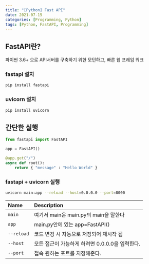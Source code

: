 ```yaml
---
title: "[Python] Fast API"
date: 2021-07-15
categories: [Programming, Python]
tags: [Python, FastAPI, Programming]
---
```


## FastAPI란?
파이썬 3.6+ 으로 API서버를 구축하기 위한 모던하고, 빠른 웹 프레임 워크

### fastapi 설치
```bash
pip install fastapi
```

### uvicorn 설치
```bash
pip install uvicorn
```

## 간단한 실행
```python
from fastapi import FastAPI

app = FastAPI()

@app.get("/")
async def root():
	return { "message" : "Hello World" }
```

### fastapi + uvicorn 실행
```bash
uvicorn main:app --reload --host=0.0.0.0 --port=8000
```

| Name | Description |
|:-|:-|
| `main` | 여기서 main은 main.py의 main을 말한다 |
| `app` | main.py안에 있는 app=FastAPI() |
| `--reload` | 코드 변경 시 자동으로 저장되어 재시작 됨 |
| `--host` | 모든 접근이 가능하게 하려면 0.0.0.0을 입력한다. |
| `--port` | 접속 원하는 포트를 지정해준다. |